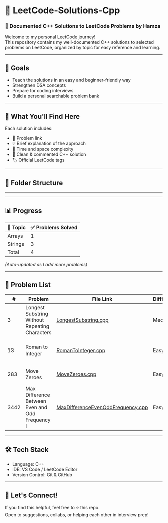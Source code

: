 # 📘 LeetCode-Solutions-Cpp

### 🚀 Documented C++ Solutions to LeetCode Problems by **Hamza**

Welcome to my personal LeetCode journey!  
This repository contains my well-documented C++ solutions to selected problems on LeetCode, organized by topic for easy reference and learning.

---

## 🎯 Goals

- Teach the solutions in an easy and beginner-friendly way
- Strengthen DSA concepts 
- Prepare for coding interviews  
- Build a personal searchable problem bank

---

## 🧠 What You'll Find Here

Each solution includes:
- 🔗 Problem link  
- 💡 Brief explanation of the approach  
- 🧮 Time and space complexity  
- 🧾 Clean & commented C++ solution  
- 🏷️ Official LeetCode tags

---

## 📁 Folder Structure


---


---

## 📊 Progress

| 📂 Topic             | ✅ Problems Solved |
|----------------------|--------------------|
| Arrays               | 1                  |
| Strings              | 3                  |
| Total                | 4                  |

_(Auto-updated as I add more problems)_  

---

## 🧾 Problem List

| #    | Problem                                         | File Link                                                                                     | Difficulty | Tags                        |
|------|--------------------------------------------------|-----------------------------------------------------------------------------------------------|------------|-----------------------------|
| 3    | Longest Substring Without Repeating Characters  | [LongestSubstring.cpp](Strings/LongestSubstringWithoutRepeatingCharacters.cpp)                                         | Medium     | Hash Table, String, Sliding Window |
| 13   | Roman to Integer                                 | [RomanToInteger.cpp](Strings/RomanToInteger.cpp)                                             | Easy       | Hash Table, Math, String    |
| 283  | Move Zeroes                                      | [MoveZeroes.cpp](Arrays/MoveZeroes.cpp)                                                      | Easy       | Array, Two Pointers         |
| 3442 | Max Difference Between Even and Odd Frequency I  | [MaxDifferenceEvenOddFrequency.cpp](Strings/MaxDifferenceEvenOddFrequency.cpp)               | Easy       | Hash Table, String          |

---

## 🛠 Tech Stack

- Language: C++  
- IDE: VS Code / LeetCode Editor  
- Version Control: Git & GitHub  

---

## 🙌 Let's Connect!

If you find this helpful, feel free to ⭐ this repo.  
Open to suggestions, collabs, or helping each other in interview prep!

